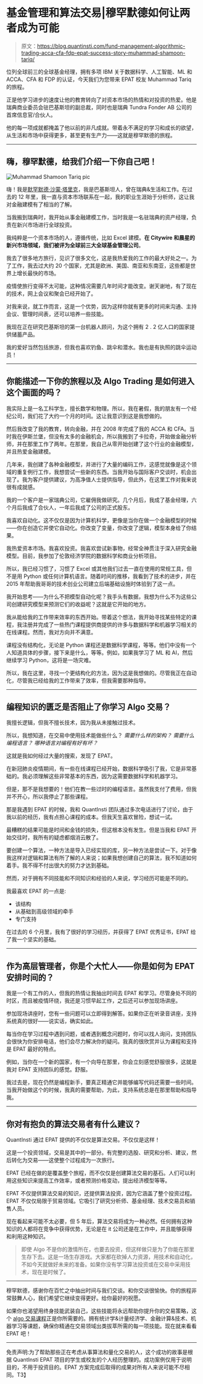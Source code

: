 # 基金管理和算法交易|穆罕默德如何让两者成为可能

> 原文：<https://blog.quantinsti.com/fund-management-algorithmic-trading-acca-cfa-fdp-epat-success-story-muhammad-shamoon-tariq/>

位列全球前三的全球基金经理，拥有多项 IBM 关于数据科学、人工智能、ML 和 ACCA、CFA 和 FDP 的认证，今天我们为您带来 EPAT 校友 Muhammad Tariq 的旅程。

正是他学习进步的速度让他的教育转向了对资本市场的热情和对投资的热爱。他是瑞典商业委员会驻巴基斯坦的副总裁，同时也是瑞典 Tundra Fonder AB 公司的首席信息官/合伙人。

他的每一项成就都掩盖了他以前的非凡成就。带着永不满足的学习和成长的欲望，从生活和市场中获得更多，甚至更有生产力——这就是穆罕默德的旅程。

* * *

## 嗨，穆罕默德，给我们介绍一下你自己吧！

![Muhammad Shamoon Tariq pic](img/600223a8f4010388d084eeae6e024579.png)

嗨！我是[默罕默德·沙蒙·塔里克](https://www.linkedin.com/in/muhammad-shamoon-tariq-cfa-fdp-24b40a80/)，我是巴基斯坦人，曾在瑞典&生活和工作。在过去的 12 年里，我一直与资本市场联系在一起，我的职业生涯始于分析师，这让我对金融建模有了相当的了解。

当我搬到瑞典时，我开始从事金融建模工作，当时我是一名驻瑞典的资产经理，负责在新兴市场进行全球投资。

我纯粹是一个资本市场的人，遵循传统，比如 Excel 建模。**在 Citywire 和晨星的新兴市场领域，我们被评为全球前三大全球基金管理公司**。

我去了很多地方旅行，见识了很多文化，这是我热爱我的工作的最大好处之一。为了工作，我去过大约 20 个国家，尤其是欧洲、美国、南亚和东南亚，这些都是世界上增长最快的市场。

疫情使旅行变得不太可能，这种情况需要几年时间才能改变。谢天谢地，有了现在的技术，网上会议和聚会已经开始了。

对我来说，就工作而言，这是一个优势，因为这样你就有更多的时间来沟通、主持会议、管理时间表，还可以培养一些技能。

我现在正在研究巴基斯坦的第一台机器人顾问，为这个拥有 2 . 2 亿人口的国家提供储蓄产品。

我的爱好当然包括旅游，但我也喜欢钓鱼、跳伞和潜水。我也是有执照的跳伞运动员！

* * *

## 你能描述一下你的旅程以及 Algo Trading 是如何进入这个画面的吗？

我实际上是一名工科学生，擅长数学和物理。所以，我在暑假，我的朋友有一个经纪公司，我们花了大约一个月的时间。这让我意识到这是我想做的。

然后我改变了我的教育，转向金融，并在 2008 年完成了我的 ACCA 和 CFA。当时我在伊斯兰堡，但没有太多的金融机会，所以我搬到了卡拉奇，开始做金融分析师，并在那里工作了两年。在那里，我自己从零开始创建了这个行业的金融模型，并且热爱金融建模。

几年来，我创建了各种金融模型，并进行了大量的编码工作，这感觉就像是这个领域的重复例行工作，我想尝试一些新的东西。当我开始与国际客户交谈时，机会出现了。我为客户提供建议，为高净值人士提供指导，但此外，在这里工作对我来说很有成就感。

我的一个客户是一家瑞典公司，它雇佣我做研究。几个月后，我成了基金经理，六个月后我成了合伙人，一年后我成了公司的正式股东。

我喜欢自动化。这不仅仅是因为计算机科学，更像是当你在做一个金融模型的时候——你在创造它并使它自动化。你改变了变量，你改变了逻辑，模型本身给了你结果。

我热爱资本市场。我喜欢投资。我喜欢尝试新事物，经常全神贯注于深入研究金融模型。目前，我参加了伦敦经济学院的数据科学和商业分析项目。

所以，我已经习惯了，习惯了 Excel 或其他我们过去一直在使用的常规工具，但不是用 Python 或任何计算机语言。随着时间的推移，我看到了技术的进步，并在 2015 年帮助我哥哥的技术创业公司建立后端基础设施时体验到了这一点。

我开始思考——为什么不把模型自动化呢？我手头有数据，我想为什么不为这些公司创建研究模型来预测它们的收益呢？这就是它开始的地方。

我从能给我的工作带来效率的东西开始。带着这个想法，我开始寻找某些特定的课程，我注册并完成了一些热门课程提供商提供的许多与数据科学和机器学习相关的在线课程。然而，我对方向并不满意。

课程没有结构化，无论是 Python 课程还是数据科学课程，等等。他们中没有一个人知道具体的步骤，接下来是什么，等等。例如，如果我学习了 ML 和 AI，然后继续学习 Python，这将是一场灾难。

所以，我在这里，寻找一个更结构化的方法，因为这是我想做的。尽管我正在自动化，尽管我已经给我的工作带来了效率，但我需要那种指导。

* * *

## 编程知识的匮乏是否阻止了你学习 Algo 交易？

我擅长逻辑，但我不擅长技术，因为我从未接触过技术。

所以，我想知道，在交易中使用技术能做些什么？
*需要什么样的架构？*
*需要什么编程语言？*
*哪种语言对编程有好有坏？*

这就是我如何经过大量的搜索，发现了 EPAT。

在新冠肺炎疫情期间，有一些在线课程已经开始，数据科学吸引了我，它是非常基础的。我必须理解这些非常基本的东西，因为这需要数据科学和机器学习。

但是，那不是我想要的！他们在教一些过时的编程语言。虽然我支付了费用，但我并不开心，所以我停止了那些课程。

那是我遇到 EPAT 的时候，我和 QuantInsti 团队通过多次电话进行了讨论，由于我以前的经历，我有点担心课程的成本。但我天生喜欢冒险，想试一试。

最糟糕的结果可能是时间和金钱的损失，但这根本没有发生。但是当我和 EPAT 开始交往时，我所有的疑虑都烟消云散了。

要创建一个算法，一种方法是导入已经实现的库，另一种方法是尝试一下。对于像我这样对逻辑和算法有所了解的人来说；如果我想创建自己的算法，我不知道如何着手。我不得不付出很大的努力才达到基础。

然而，对于拥有不同技能和不同知识和经验的人来说，学习经历可能是不同的。

我最喜欢 EPAT 的一点是:

*   该结构
*   从基础到高级领域的牵手
*   专门支持

在过去的 6 个月里，我有了很好的学习经历，并获得了 EPAT 优秀证书，EPAT 给了我一个坚实的基础。

* * *

## 作为高层管理者，你是个大忙人——你是如何为 EPAT 安排时间的？

我是一个有工作的人，但我的热情让我抽出时间去 EPAT 和学习。尽管身处不同的时区，而且被疫情环绕，我还是习惯早起工作，之后还可以参加现场讲座。

参加现场讲座时，您有一些问题可以立即得到解答。如果你正在听录音讲座，支持系统真的很好——说实话，确实如此。

每当你在学习过程中遇到问题，或者遇到概念问题时，你可以找人询问，支持团队会很快为你安排电话，他们会尽力解决你的疑问。我真的很欣赏并认为课程和支持是 EPAT 最好的特点。

例如，当你在一个新的国家，有一个向导在那里，你会立刻感觉舒服很多，这就是我对 EPAT 支持团队的感觉。舒服。

我过去是，现在仍然是编程新手，要真正精通它并能够编写代码还需要一些时间。当我开始做这个的时候，我真的需要帮助，为此，支持系统总是在那里帮助和指导我。

* * *

## 你对有抱负的算法交易者有什么建议？

QuantInsti 通过 EPAT 提供的不仅仅是算法交易。不仅仅是这样！

这是一个投资领域，交易是其中的一部分。有完整的选股、研究和分析、建议，然后转化为交易——这使整个过程成为一次旅行。

EPAT 已经在做的是覆盖整个旅程，而不仅仅是创建算法交易的基石。人们可以利用这些知识来提高工作效率，或者预测价格变动，提出经济模型等等。

EPAT 不仅提供算法交易的知识，还提供算法投资，因为它涵盖了整个投资过程。EPAT 不仅仅局限于贸易领域。它吸引了研究分析师、基金经理、技术交易员和销售人员。

现在看起来可能不太必要，但 5 年后，算法交易将成为一种必然。任何拥有这种知识的人都将在竞争中获得优势，无论是在 it 公司还是在工作中，并且能够获得和利用这种知识。

> 即使 Algo 不是你的激情所在，也要去投资，但这样做只是为了你能在那里生存下去。这是一场生存游戏。大家都在砍掉人力资源，用技术和自动化，不如今天就做好未来的准备。如果你没有学习算法投资或在交易中采用技术，现在是时候了。

* * *

穆罕默德，感谢你在百忙之中抽出时间与我们交谈。和你交谈很愉快。你的旅程非常鼓舞人心，我们希望它继续变得更好。给你最好的祝愿。

如果你也渴望用终身技能武装自己，这些技能将永远帮助你提升你的交易策略，这个 [algo 交易课程](https://www.quantinsti.com/epat)正是你所需要的。拥有统计学&计量经济学、金融计算&技术、机器学习等课题，确保你精通在交易领域出类拔萃所需的每一项技能。现在就来看看 EPAT 吧！

* * *

免责声明:为了帮助那些正在考虑从事算法和量化交易的人，这个成功的故事是根据 QuantInsti EPAT 项目的学生或校友的个人经历整理的。成功案例仅用于说明目的，不用于投资目的。EPAT 方案完成后取得的成果对所有人来说可能不尽相同。T3】